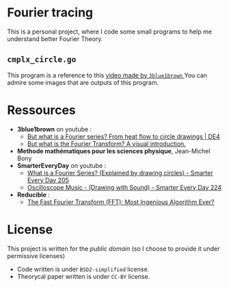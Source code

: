 # Fourier tracing

This is a personal project, where I code some small programs to help me understand better Fourier Theory.

## `cmplx_circle.go`
This program is a reference to this [ video made by `3blue1brown` ](https://www.youtube.com/watch?v=r6sGWTCMz2k)
You can admire some images that are outputs of this program.

# Ressources
- **3blue1brown** on youtube :
	- [But what is a Fourier series? From heat flow to circle drawings | DE4](https://www.youtube.com/watch?v=r6sGWTCMz2k)
	- [But what is the Fourier Transform? A visual introduction.](https://www.youtube.com/watch?v=spUNpyF58BY)
- **Methode mathématiques pour les sciences physique**, Jean-Michel Bony
- **SmarterEveryDay** on youtube :
	- [What is a Fourier Series? (Explained by drawing circles) - Smarter Every Day 205](https://www.youtube.com/watch?v=ds0cmAV-Yek)
	- [Oscilloscope Music - (Drawing with Sound) - Smarter Every Day 224](https://www.youtube.com/watch?v=4gibcRfp4zA)
- **Reducible** :
	- [The Fast Fourier Transform (FFT): Most Ingenious Algorithm Ever?](https://www.youtube.com/watch?v=h7apO7q16V0)
# License
This project is written for the *public domain* (so I choose to provide it under permissive licenses)
- Code written is under `BSD2-simplified` license. 
- Theorycal paper written is under `CC-BY` license. 
